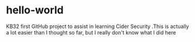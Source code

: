 # hello-world
KB32 first GitHub project to assist in learning Cider Security
.This is actually a lot easier than I thought so far, but I really don't know what I did here
